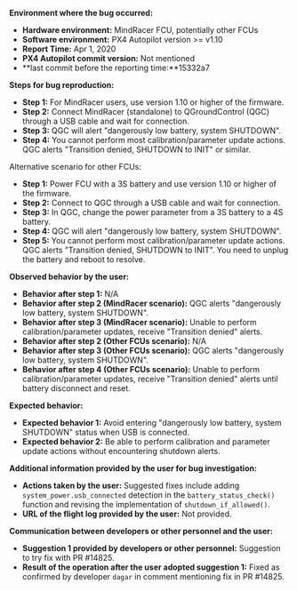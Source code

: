 **Environment where the bug occurred:**

- **Hardware environment:** MindRacer FCU, potentially other FCUs
- **Software environment:** PX4 Autopilot version >= v1.10
- **Report Time:** Apr 1, 2020
- **PX4 Autopilot commit version:** Not mentioned
- **last commit before the reporting time:**15332a7

**Steps for bug reproduction:**

- **Step 1:** For MindRacer users, use version 1.10 or higher of the firmware.
- **Step 2:** Connect MindRacer (standalone) to QGroundControl (QGC) through a USB cable and wait for connection.
- **Step 3:** QGC will alert "dangerously low battery, system SHUTDOWN".
- **Step 4:** You cannot perform most calibration/parameter update actions. QGC alerts "Transition denied, SHUTDOWN to INIT" or similar.

Alternative scenario for other FCUs:

- **Step 1:** Power FCU with a 3S battery and use version 1.10 or higher of the firmware.
- **Step 2:** Connect to QGC through a USB cable and wait for connection.
- **Step 3:** In QGC, change the power parameter from a 3S battery to a 4S battery.
- **Step 4:** QGC will alert "dangerously low battery, system SHUTDOWN".
- **Step 5:** You cannot perform most calibration/parameter update actions. QGC alerts "Transition denied, SHUTDOWN to INIT". You need to unplug the battery and reboot to resolve.

**Observed behavior by the user:**

- **Behavior after step 1:** N/A
- **Behavior after step 2 (MindRacer scenario):** QGC alerts "dangerously low battery, system SHUTDOWN".
- **Behavior after step 3 (MindRacer scenario):** Unable to perform calibration/parameter updates, receive "Transition denied" alerts.
- **Behavior after step 2 (Other FCUs scenario):** N/A
- **Behavior after step 3 (Other FCUs scenario):** QGC alerts "dangerously low battery, system SHUTDOWN".
- **Behavior after step 4 (Other FCUs scenario):** Unable to perform calibration/parameter updates, receive "Transition denied" alerts until battery disconnect and reset.

**Expected behavior:**

- **Expected behavior 1:** Avoid entering "dangerously low battery, system SHUTDOWN" status when USB is connected.
- **Expected behavior 2:** Be able to perform calibration and parameter update actions without encountering shutdown alerts.

**Additional information provided by the user for bug investigation:**

- **Actions taken by the user:** Suggested fixes include adding `system_power.usb_connected` detection in the `battery_status_check()` function and revising the implementation of `shutdown_if_allowed()`.
- **URL of the flight log provided by the user:** Not provided.

**Communication between developers or other personnel and the user:**

- **Suggestion 1 provided by developers or other personnel:** Suggestion to try fix with PR #14825.
- **Result of the operation after the user adopted suggestion 1:** Fixed as confirmed by developer `dagar` in comment mentioning fix in PR #14825.

